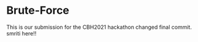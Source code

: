 # Brute-Force

This is our submission for the CBH2021 hackathon
changed final commit.
smriti here!!


